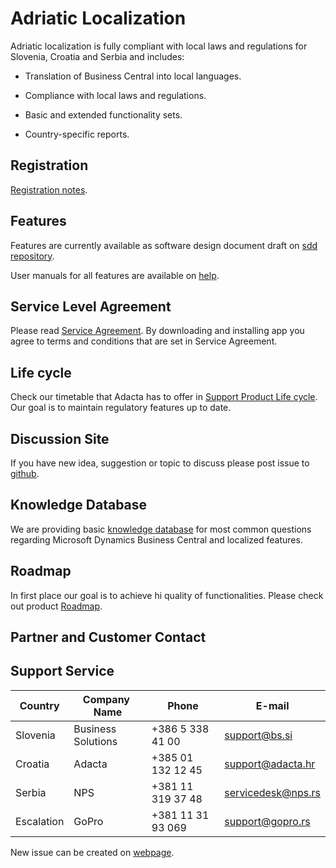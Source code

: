 # Adriatic Localization

Adriatic localization is fully compliant with local laws and regulations for Slovenia, Croatia and Serbia and includes:

- Translation of Business Central into local languages.

- Compliance with local laws and regulations.

- Basic and extended functionality sets.

- Country-specific reports.

## Registration

[Registration notes](Registration.md).

## Features

Features are currently available as software design document draft on [sdd repository](https://github.com/AdriaticOrg/sdd).<br>

User manuals for all features are available on [help](https://github.com/AdriaticOrg/help).

## Service Level Agreement

Please read [Service Agreement](ServiceAgreement.md). By downloading and installing app you agree to terms and conditions that are set in Service Agreement. 

## Life cycle

Check our timetable that Adacta has to offer in [Support Product Life cycle](SupportProductLifeCycle.md). Our goal is to maintain regulatory features up to date.

## Discussion Site

If you have new idea, suggestion or topic to discuss please post issue to [github](https://github.com/AdriaticOrg/app/issues).

## Knowledge Database

We are providing basic [knowledge database](https://github.com/AdriaticOrg/app/issues) for most common questions regarding Microsoft Dynamics Business Central and localized features.  

## Roadmap

In first place our goal is to achieve hi quality of functionalities. Please check out product [Roadmap](Roadmap.md).

## Partner and Customer Contact

## Support Service

Country|Company ​Name|​Phone|​E-mail
-------|------------|-----|------
Slovenia|Business Solutions|+386 5 338 41 00|support@bs.si
Croatia|Adacta|+385 01 132 12 45|support@adacta.hr
Serbia|NPS|+381 11 319 37 48|servicedesk@nps.rs
Escalation|GoPro|+381 11 31 93 069|support@gopro.rs

New issue can be created on [webpage](https://github.com/AdriaticOrg/app/issues/new).